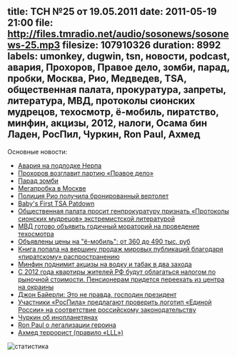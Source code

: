 title: ТСН №25 от 19.05.2011
date: 2011-05-19 21:00
file: http://files.tmradio.net/audio/sosonews/sosonews-25.mp3
filesize: 107910326
duration: 8992
labels: umonkey, dugwin, tsn, новости, podcast, авария, Прохоров, Правое дело, зомби, парад, пробки, Москва, Рио, Медведев, TSA, общественная палата, прокуратура, запреты, литература, МВД, протоколы сионских мудрецов, техосмотр, ё-мобиль, пиратство, минфин, акцизы, 2012, налоги, Осама бин Ладен, РосПил, Чуркин, Ron Paul, Ахмед
---
Основные новости:

<ul>
<li><a href="http://primamedia.ru/news/dv/11.05.2011/155316/zhizni-20-podvodnikov-tihookeanskogo-flota-stoili-5-5-mln-rubley.html">Авария на подлодке Нерпа</a></li>
<li><a href="http://rus.ruvr.ru/_print/50350134.html">Прохоров возглавит партию «Правое дело»</a></li>
<li><a href="http://bender-008.livejournal.com/23482.html">Парад зомби</a></li>
<li><a href="http://echo.msk.ru/blog/echomsk/774827-echo/">Мегапробка в Москве</a></li>
<li><a href="http://www.aex.ru/news/2011/2/4/82410/">Полиция Рио получила бронированный вертолет</a></li>
<li><a href="http://news.slashdot.org/story/11/05/13/143227/Babys-First-TSA-Patdown">Baby's First TSA Patdown</a></li>
<li><a href="http://www.oprf.ru/newsblock/news/3954/chamber_news">Общественная палата просит генпрокуратуру признать «Протоколы сионских мудрецов» экстремистской литературой</a></li>
<li><a href="http://mn.ru/newspaper_country/20110516/301920948.html">МВД готово объявить годичный мораторий на проведение техосмотра</a></li>
<li><a href="http://auto.lenta.ru/news/2011/05/16/your/">Объявлены цены на "ё-мобиль": от 360 до 490 тыс. руб</a></li>
<li><a href="http://webplanet.ru/news/advert/2011/05/16/pirate_book.html">Книга попала на вершину продаж мировых публикаций благодаря «пиратскому» распространению</a></li>
<li><a href="http://www.rbcdaily.ru/2011/05/17/market/562949980255856">Минфин поднимит акцизы на водку и табак в два захода</a></li>
<li><a href="http://www.nr2.ru/realty/331967.html/print/">С 2012 года квартиры жителей РФ будут облагаться налогом по рыночной стоимости. Пенсионерам придется переехать из центра на окраины</a></li>
<li><a href="http://echo.msk.ru/blog/beyrle/776436-echo/">Джон Байерли: Это не правда, господин президент</a></li>
<li><a href="http://rospil.info/meeting/p/268">Участники «РосПила» предлагают проверить логотип «Единой России» на соответствие российскому законодательству</a></li>
<li><a href="http://www.youtube.com/watch?v=sP_bFRi_TPc">Чуркин об инопланетянах</a></li>
<li><a href="http://www.youtube.com/watch?v=LMIgT_NGgek">Ron Paul о легализации героина</a></li>
<li><a href="http://www.youtube.com/watch?v=I_5D3U8eTKc">Ахмед террорист (правило «LLL»)</a></li>
</ul>

![статистика](http://files.tmradio.net/audio/sosonews/sosonews-25.png)
